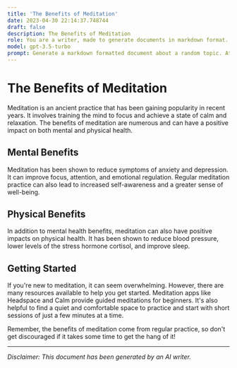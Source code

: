 ```yaml
---
title: 'The Benefits of Meditation'
date: 2023-04-30 22:14:37.748744
draft: false
description: The Benefits of Meditation
role: You are a writer, made to generate documents in markdown format. It is very important that all of the documents you generate are in valid markdown format.
model: gpt-3.5-turbo
prompt: Generate a markdown formatted document about a random topic. At the bottom, include a disclaimer explaining that the document was generated by you. The first line of the document should be the title. Make sure that the entire document is in proper markdown format, using a mix of various tags to make the document visually appealing.
---
```


# The Benefits of Meditation

Meditation is an ancient practice that has been gaining popularity in recent years. It involves training the mind to focus and achieve a state of calm and relaxation. The benefits of meditation are numerous and can have a positive impact on both mental and physical health.

## Mental Benefits

Meditation has been shown to reduce symptoms of anxiety and depression. It can improve focus, attention, and emotional regulation. Regular meditation practice can also lead to increased self-awareness and a greater sense of well-being.

## Physical Benefits

In addition to mental health benefits, meditation can also have positive impacts on physical health. It has been shown to reduce blood pressure, lower levels of the stress hormone cortisol, and improve sleep. 

## Getting Started

If you're new to meditation, it can seem overwhelming. However, there are many resources available to help you get started. Meditation apps like Headspace and Calm provide guided meditations for beginners. It's also helpful to find a quiet and comfortable space to practice and start with short sessions of just a few minutes at a time.

Remember, the benefits of meditation come from regular practice, so don't get discouraged if it takes some time to get the hang of it!

***

*Disclaimer: This document has been generated by an AI writer.*